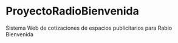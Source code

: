 # ProyectoRadioBienvenida
Sistema Web de cotizaciones de espacios publicitarios para Rabio Bienvenida
